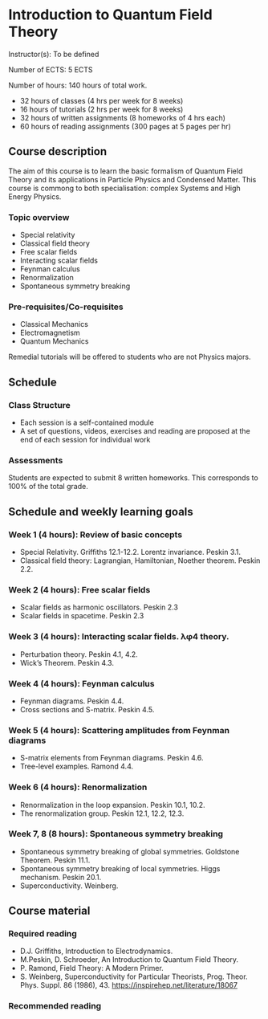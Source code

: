 # Introduction to Quantum Field Theory

Instructor(s): To be defined

Number of ECTS: 5 ECTS

Number of hours: 140 hours of total work.
* 32 hours of classes (4 hrs per week for 8 weeks)
* 16 hours of tutorials (2 hrs per week for 8 weeks)
* 32 hours of written assignments (8 homeworks of 4 hrs each)
* 60 hours of reading assignments (300 pages at 5 pages per hr)

## Course description
The aim of this course is to learn the basic formalism of Quantum Field Theory and its applications in Particle Physics and Condensed Matter. 
This course is commong to both specialisation: complex Systems and High Energy Physics.

### Topic overview
* Special relativity
* Classical field theory
* Free scalar fields
* Interacting scalar fields
* Feynman calculus
* Renormalization
* Spontaneous symmetry breaking

### Pre-requisites/Co-requisites
* Classical Mechanics
* Electromagnetism
* Quantum Mechanics

Remedial tutorials will be offered to students who are not Physics majors. 

## Schedule

### Class Structure
* Each session is a self-contained module
* A set of questions, videos, exercises and reading are proposed at the end of each session for individual work

### Assessments
Students are expected to submit 8 written homeworks. This corresponds to 100% of the total grade.

## Schedule and weekly learning goals 

### Week 1 (4 hours): Review of basic concepts
* Special Relativity. Griffiths 12.1-12.2. Lorentz invariance. Peskin 3.1.
* Classical field theory: Lagrangian, Hamiltonian, Noether theorem. Peskin 2.2.

### Week 2 (4 hours): Free scalar fields
* Scalar fields as harmonic oscillators. Peskin 2.3
* Scalar fields in spacetime. Peskin 2.3

### Week 3 (4 hours): Interacting scalar fields. λφ4  theory. 
* Perturbation theory. Peskin 4.1, 4.2.
* Wick’s Theorem. Peskin 4.3.

### Week 4 (4 hours): Feynman calculus
* Feynman diagrams. Peskin 4.4.
* Cross sections and S-matrix. Peskin 4.5.

### Week 5 (4 hours): Scattering amplitudes from Feynman diagrams
* S-matrix elements from Feynman diagrams. Peskin 4.6.
* Tree-level examples. Ramond 4.4.

### Week 6 (4 hours): Renormalization
* Renormalization in the loop expansion. Peskin 10.1, 10.2.
* The renormalization group. Peskin 12.1, 12.2, 12.3.

### Week 7, 8 (8 hours): Spontaneous symmetry breaking
* Spontaneous symmetry breaking of global symmetries. Goldstone Theorem. Peskin 11.1.
* Spontaneous symmetry breaking of local symmetries. Higgs mechanism. Peskin 20.1.
* Superconductivity. Weinberg.

## Course material

### Required reading

* D.J. Griffiths, Introduction to Electrodynamics.
* M.Peskin, D. Schroeder, An Introduction to Quantum Field Theory.
* P. Ramond, Field Theory: A Modern Primer.
* S. Weinberg, Superconductivity for Particular Theorists, Prog. Theor. Phys. Suppl. 86 (1986), 43. https://inspirehep.net/literature/18067


### Recommended reading
